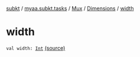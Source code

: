 [subkt](../../../index.md) / [myaa.subkt.tasks](../../index.md) / [Mux](../index.md) / [Dimensions](index.md) / [width](./width.md)

# width

`val width: `[`Int`](https://kotlinlang.org/api/latest/jvm/stdlib/kotlin/-int/index.html) [(source)](https://github.com/Myaamori/SubKt/blob/0.1.12/src/main/kotlin/myaa/subkt/tasks/muxtask.kt#L126)